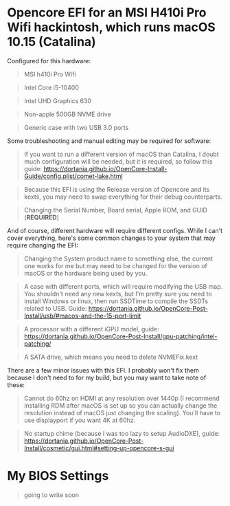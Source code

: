 # Opencore EFI for an MSI H410i Pro Wifi hackintosh, which runs macOS 10.15 (Catalina)

Configured for this hardware:

>MSI h410i Pro Wifi

>Intel Core i5-10400

>Intel UHD Graphics 630

>Non-apple 500GB NVME drive

>Generic case with two USB 3.0 ports

Some troubleshooting and manual editing may be required for software:

>If you want to run a different version of macOS than Catalina, I doubt much configuration will be needed, but it is required, so follow this guide: https://dortania.github.io/OpenCore-Install-Guide/config.plist/comet-lake.html

>Because this EFI is using the Release version of Opencore and its kexts, you may need to swap everything for their debug counterparts.

>Changing the Serial Number, Board serial, Apple ROM, and GUID (**REQUIRED**)

And of course, different hardware will require different configs. While I can't cover everything, here's some common changes to your system that may require changing the EFI:

>Changing the System product name to something else, the current one works for me but may need to be changed for the version of macOS or the hardware being used by you.

>A case with different ports, which will require modifying the USB map. You shouldn't need any new kexts, but I'm pretty sure you need to install Windows or linux, then run SSDTime to compile the SSDTs related to USB. Guide: https://dortania.github.io/OpenCore-Post-Install/usb/#macos-and-the-15-port-limit

>A processor with a different iGPU model, guide: https://dortania.github.io/OpenCore-Post-Install/gpu-patching/intel-patching/

>A SATA drive, which means you need to delete NVMEFix.kext

There are a few minor issues with this EFI. I probably won't fix them because I don't need to for my build, but you may want to take note of these:
>Cannot do 60hz on HDMI at any resolution over 1440p (I recommend installing RDM after macOS is set up so you can actually change the resolution instead of macOS just changing the scaling). You'll have to use displayport if you want 4K at 60hz.

>No startup chime (because I was too lazy to setup AudioDXE), guide: https://dortania.github.io/OpenCore-Post-Install/cosmetic/gui.html#setting-up-opencore-s-gui


# My BIOS Settings
>going to write soon
